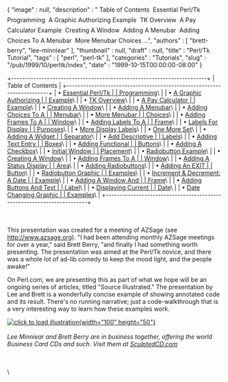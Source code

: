 {
   "image" : null,
   "description" : " Table of Contents  Essential Perl/Tk Programming  A Graphic Authorizing Example  TK Overview  A Pay Calculator Example  Creating A Window  Adding A Menubar  Adding Choices To A Menubar  More Menubar Choices ...",
   "authors" : [
      "brett-berry",
      "lee-minniear"
   ],
   "thumbnail" : null,
   "draft" : null,
   "title" : "Perl/Tk Tutorial",
   "tags" : [
      "perl",
      "perl-tk"
   ],
   "categories" : "Tutorials",
   "slug" : "/pub/1999/10/perltk/index",
   "date" : "1999-10-15T00:00:00-08:00"
}





+-----------------------------------------------------------------------+
| Table of Contents                                                     |
+-----------------------------------------------------------------------+
| • [Essential Perl/Tk                                                  |
| Programming](/media/_pub_1999_10_perltk_index/sld001.htm)\            |
| • [A Graphic Authorizing                                              |
| Example](/media/_pub_1999_10_perltk_index/sld002.htm)\                |
| • [TK Overview](/media/_pub_1999_10_perltk_index/sld003.htm)\         |
| • [A Pay Calculator                                                   |
| Example](/media/_pub_1999_10_perltk_index/sld004.htm)\                |
| • [Creating A Window](/media/_pub_1999_10_perltk_index/sld005.htm)\   |
| • [Adding A Menubar](/media/_pub_1999_10_perltk_index/sld006.htm)\    |
| • [Adding Choices To A                                                |
| Menubar](/media/_pub_1999_10_perltk_index/sld007.htm)\                |
| • [More Menubar                                                       |
| Choices](/media/_pub_1999_10_perltk_index/sld008.htm)\                |
| • [Adding Frames To A                                                 |
| Window](/media/_pub_1999_10_perltk_index/sld009.htm)\                 |
| • [Adding Labels To A                                                 |
| Frame](/media/_pub_1999_10_perltk_index/sld010.htm)\                  |
| • [Labels For Display                                                 |
| Purposes](/media/_pub_1999_10_perltk_index/sld011.htm)\               |
| • [More Display Labels](/media/_pub_1999_10_perltk_index/sld012.htm)\ |
| • [One More Set](/media/_pub_1999_10_perltk_index/sld013.htm)\        |
| • [Adding A Widget                                                    |
| Separator](/media/_pub_1999_10_perltk_index/sld014.htm)\              |
| • [Add Descriptive                                                    |
| Labels](/media/_pub_1999_10_perltk_index/sld015.htm)\                 |
| • [Adding Text Entry                                                  |
| Boxes](/media/_pub_1999_10_perltk_index/sld016.htm)\                  |
| • [Adding Functional                                                  |
| Buttons](/media/_pub_1999_10_perltk_index/sld017.htm)\                |
| • [Adding A Checkbox](/media/_pub_1999_10_perltk_index/sld018.htm)\   |
| • [Initial Window                                                     |
| Placement](/media/_pub_1999_10_perltk_index/sld019.htm)\              |
| • [Radiobutton Example](/media/_pub_1999_10_perltk_index/sld020.htm)\ |
| • [Creating A Window](/media/_pub_1999_10_perltk_index/sld021.htm)\   |
| • [Adding Frames To A                                                 |
| Window](/media/_pub_1999_10_perltk_index/sld022.htm)\                 |
| • [Adding A Status Display                                            |
| Area](/media/_pub_1999_10_perltk_index/sld023.htm)\                   |
| • [Adding Radiobuttons](/media/_pub_1999_10_perltk_index/sld024.htm)\ |
| • [Adding An EXIT                                                     |
| Button](/media/_pub_1999_10_perltk_index/sld025.htm)\                 |
| • [Radiobutton Graphic                                                |
| Examples](/media/_pub_1999_10_perltk_index/sld026.htm)\               |
| • [Increment & Decrement: A Date                                      |
| Example](/media/_pub_1999_10_perltk_index/sld027.htm)\                |
| • [Adding A Window And                                                |
| Frame](/media/_pub_1999_10_perltk_index/sld028.htm)\                  |
| • [Adding Buttons And Text                                            |
| Label](/media/_pub_1999_10_perltk_index/sld029.htm)\                  |
| • [Displaying Current                                                 |
| Date](/media/_pub_1999_10_perltk_index/sld030.htm)\                   |
| • [Date Changing Graphic                                              |
| Examples](/media/_pub_1999_10_perltk_index/sld031.htm)\               |
+-----------------------------------------------------------------------+

\
\
This presentation was created for a meeting of AZSage (see
<http://www.azsage.org>). "I had been attending monthly AZSage meetings
for over a year," said Brett Berry, "and finally I had something worth
presenting. The presentation was aimed at the Perl/Tk novice, and there
was a whole lot of ad-lib comedy to keep the mood light, and the people
awake!"

On Perl.com, we are presenting this as part of what we hope will be an
ongoing series of articles, titled "Source Illustrated." The
presentation by Lee and Brett is a wonderfully concise example of
showing annotated code and its result. There's no running narrative;
just a code-walkthrough that is a very interesting way to learn how
these examples work.

[![click to load
illustration](/images/_pub_1999_10_perltk_index/illustration.gif){width="100"
height="50"}](/media/_pub_1999_10_perltk_index/sld001.htm)
\
\
*Lee Minniear and Brett Berry are in business together, offering the
world Business Card CDs and such. Visit them at
[SculptedCD.com](http://www.SculptedCD.com)*

\
\
\


